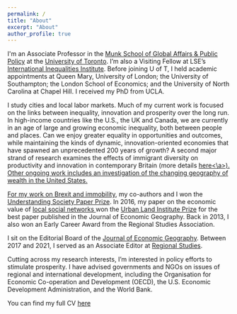 ```yaml
---
permalink: /
title: "About"
excerpt: "About"
author_profile: true
---
```


I'm an Associate Professor in the  <a href="https://munkschool.utoronto.ca" target="_blank">Munk School of Global Affairs & Public Policy</a> at the <a href="https://utoronto.ca" target="_blank"> University of Toronto</a>. I’m also a Visiting Fellow at LSE’s <a href="http://www.lse.ac.uk/International-Inequalities" target="_blank"> International Inequalities Institute</a>. Before joining U of T, I held academic appointments at Queen Mary, University of London; the University of Southampton; the London School of Economics; and the University of North Carolina at Chapel Hill. I received my PhD from UCLA. 

I study cities and local labor markets. Much of my current work is focused on the links between inequality, innovation and prosperity over the long run. In high-income countries like the U.S., the UK and Canada, we are currently in an age of large and growing economic inequality, both between people and places. Can we enjoy greater equality in opportunities and outcomes, while maintaining the kinds of dynamic, innovation-oriented economies that have spawned an unprecedented 200 years of growth? A second major strand of research examines the effects of immigrant diversity on productivity and innovation in contemporary Britain (more details <a href="https://maxnathan.medium.com/a-big-new-esrc-grant-534a0a0cda19" target="_blank">here<\a>). Other ongoing work includes an investigation of the changing geography of wealth in the United States. 

For my work on <a href="https://doi.org/10.1093/cjres/rsx027" target="_blank"> Brexit and immobility</a>, my co-authors and I won the <a href="https://www.understandingsociety.ac.uk/2019/07/11/prizes-for-researchers-and-papers-at-understanding-society-conference" target="_blank">Understanding Society Paper Prize</a>. In 2016, my paper on the economic value of <a href="https://doi.org/10.1093/jeg/lbv043" target="_blank">local social networks <a/> won the <a href="https://academic.oup.com/joeg/pages/urban_land_institute_prize" target="_blank">Urban Land Institute Prize</a> for the best paper published in the Journal of Economic Geography. Back in 2013, I also won an Early Career Award from the Regional Studies Association. 

I sit on the Editorial Board of the <a href="https://academic.oup.com/joeg"  target="_blank">Journal of Economic Geography<a/>. Between 2017 and 2021, I served as an Associate Editor at <a href="https://www.tandfonline.com/toc/cres20/current" target="_blank">Regional Studies</a>.

Cutting across my research interests, I’m interested in policy efforts to stimulate prosperity. I have advised governments and NGOs on issues of regional and international development, including the Organisation for Economic Co-operation and Development (OECD), the U.S. Economic Development Administration, and the World Bank. 

You can find my full CV <a href="/_pages/tkemeny_cv.pdf">here</a>



